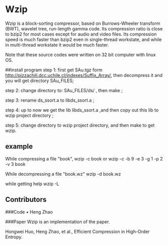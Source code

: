 # Wzip
Wzip is a block-sorting compressor, based on Burrows-Wheeler transform (BWT), wavelet tree, run-length gamma code. Its compression ratio is close to bzip2 for most cases except for audio and video files. Its compression speed is much faster than bzip2 even in single-thread workstate, and while in multi-thread workstate it would be much faster.

Note that these source codes were written on 32 bit computer with linux OS.

##install program
step 1: first get SAu.tgz form http://pizzachili.dcc.uchile.cl/indexes/Suffix_Array/, then decompress it and you will get directory SAu_FILES; 

step 2: change directory to: SAu_FILES/ds/ , then make ; 

step 3: rename ds_ssort.a to libds_ssort.a ; 

step 4: up to now we get the lib libds_ssort.a ,and then copy out this lib to wzip project directory ; 

step 5: change directory to wzip project directory, and then make to get wzip.

## example
While compressing a file "book", wzip -c book or wzip -c -b 9 -e 3 -g 1 -p 2 -v 3 book

While decompressing a file "book.wz" wzip -d book.wz

while getting help wzip -L

## Contributors

###Code
•	Heng Zhao

###Paper
Wzip is an implementation of the paper.

Hongwei Huo, Heng Zhao, et al., Efficient Compression in High-Order Entropy.

